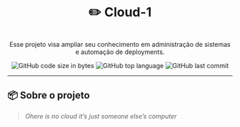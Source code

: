 <h1 align="center">
	✏️ Cloud-1
</h1>

<p align="center"><br>
Esse projeto visa ampliar seu conhecimento em administração de sistemas e automação de deployments.
</p>

<p align="center">
	<img alt="GitHub code size in bytes" src="https://img.shields.io/github/languages/code-size/rafaelabdm/cloud-1?color=lightblue" />
	<img alt="GitHub top language" src="https://img.shields.io/github/languages/top/rafaelabdm/cloud-1?color=blue" />
	<img alt="GitHub last commit" src="https://img.shields.io/github/last-commit/rafaelabdm/cloud-1?color=green" />
</p>

---

<h2>📦 Sobre o projeto</h2>

> _Ohere is no cloud it’s just someone else’s computer_

